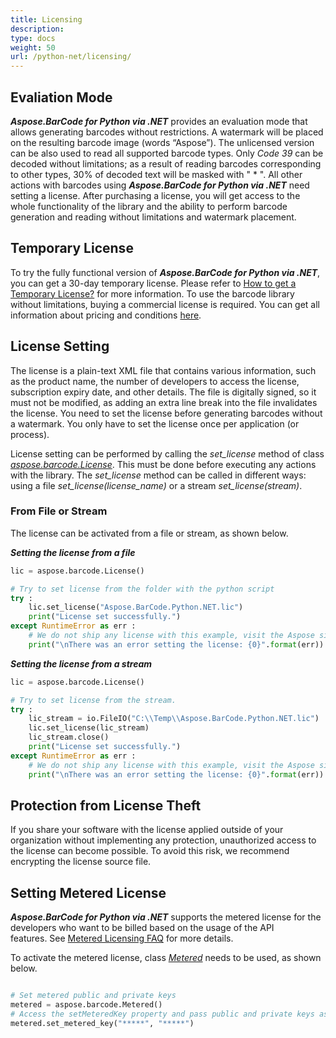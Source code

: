 ```yaml
---
title: Licensing
description:
type: docs
weight: 50
url: /python-net/licensing/
---
```


## **Evaliation Mode**
***Aspose.BarCode for Python via .NET*** provides an evaluation mode that allows generating barcodes without restrictions. A watermark will be placed on the resulting barcode image (words “Aspose”). The unlicensed version can be also used to read all supported barcode types. Only *Code 39* can be decoded without limitations; as a result of reading barcodes corresponding to other types, 30% of decoded text will be masked with " * ". All other actions with barcodes using ***Aspose.BarCode for Python via .NET*** need setting a license. After purchasing a license, you will get access to the whole functionality of the library and the ability to perform barcode generation and reading without limitations and watermark placement.  

## **Temporary License**
To try the fully functional version of ***Aspose.BarCode for Python via .NET***, you can get a 30-day temporary license. Please refer to [How to get a Temporary License?](https://purchase.aspose.com/temporary-license) for more information. To use the barcode library without limitations, buying a commercial license is required. You can get all information about pricing and conditions [here](https://purchase.aspose.com/admin/pricing/barcode/python-net). 

## **License Setting**
The license is a plain-text XML file that contains various information, such as the product name, the number of developers to access the license, subscription expiry date, and other details. The file is digitally signed, so it must not be modified, as adding an extra line break into the file invalidates the license. You need to set the license before generating barcodes without a watermark. You only have to set the license once per application (or process).  
  
License setting can be performed by calling the *set_license* method of class [*aspose.barcode.License*](/barcode/python-net/api-reference/aspose.barcode/license/). This must be done before executing any actions with the library. The *set_license* method can be called in different ways: using a file *set_license(license_name)* or a stream *set_license(stream)*.
  
### **From File or Stream**
The license can be activated from a file or stream, as shown below.

***Setting the license from a file***  
  
```python
lic = aspose.barcode.License()

# Try to set license from the folder with the python script
try :
    lic.set_license("Aspose.BarCode.Python.NET.lic")
    print("License set successfully.")
except RuntimeError as err :
    # We do not ship any license with this example, visit the Aspose site to obtain either a temporary or permanent license. 
    print("\nThere was an error setting the license: {0}".format(err))
```
  
***Setting the license from a stream***  

```python
lic = aspose.barcode.License()

# Try to set license from the stream.
try :
    lic_stream = io.FileIO("C:\\Temp\\Aspose.BarCode.Python.NET.lic")
    lic.set_license(lic_stream)
    lic_stream.close()
    print("License set successfully.")
except RuntimeError as err :
    # We do not ship any license with this example, visit the Aspose site to obtain either a temporary or permanent license. 
    print("\nThere was an error setting the license: {0}".format(err))
```

## **Protection from License Theft**
If you share your software with the license applied outside of your organization without implementing any protection, unauthorized access to the license can become possible. To avoid this risk, we recommend encrypting the license source file.  

## **Setting Metered License**
***Aspose.BarCode for Python via .NET*** supports the metered license for the developers who want to be billed based on the usage of the API features. See [Metered Licensing FAQ](https://purchase.aspose.com/faqs/licensing/metered) for more details.

To activate the metered license, class [*Metered*](/barcode/python-net/api-reference/aspose.barcode/metered) needs to be used, as shown below.   

``` python

# Set metered public and private keys
metered = aspose.barcode.Metered()
# Access the setMeteredKey property and pass public and private keys as parameters
metered.set_metered_key("*****", "*****")

```